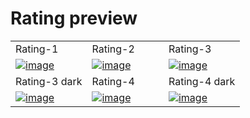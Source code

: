 # Rating preview

<table>
  <tr>
    <td width="33.3333%">Rating-1</td>
    <td width="33.3333%">Rating-2</td>
    <td width="33.3333%">Rating-3</td>
  </tr>

  <tr>
    <td width="33.3333%">
        <a href="https://github.com/Clueless-Community/seamless-ui/blob/main/Rating/src/rating-1.html">
            <img src="https://i.ibb.co/cwpDBLn/Screenshot-2320.png" alt="image" border="0">
        </a>
    </td>
    <td width="33.3333%">
        <a href="https://github.com/Clueless-Community/seamless-ui/blob/main/Rating/src/rating-2.html">
            <img src="https://i.ibb.co/D9v4rcD/Screenshot-2321.png" alt="image" border="0">
        </a>
    </td>
    <td width="33.3333%">
        <a href="https://github.com/Clueless-Community/seamless-ui/blob/main/Rating/src/rating-3.html">
            <img src="https://i.ibb.co/Qnh4mQD/Screenshot-2322.png" alt="image" border="0">
        </a>
    </td>
  </tr>
  <tr>
    <td width="33.3333%">Rating-3 dark</td>
    <td width="33.3333%">Rating-4</td>
    <td width="33.3333%">Rating-4 dark</td>
  </tr>

  <tr>
    <td width="33.3333%">
        <a href="https://github.com/Clueless-Community/seamless-ui/blob/main/Rating/src/rating-3-dark.html">
            <img src="https://i.ibb.co/HLyspjY/Screenshot-2323.png" alt="image" border="0">
        </a>
    </td>
    <td width="33.3333%">
        <a href="https://github.com/Clueless-Community/seamless-ui/blob/main/Rating/src/rating-4.html">
            <img src="https://i.ibb.co/j3w015d/Screenshot-2324.png" alt="image" border="0">
        </a>
    </td>
    <td width="33.3333%">
        <a href="https://github.com/Clueless-Community/seamless-ui/blob/main/Rating/src/rating-4-dark.html">
            <img src="https://i.ibb.co/12HfWq2/Screenshot-2325.png" alt="image" border="0">
        </a>
    </td>
  </tr>
</table>
